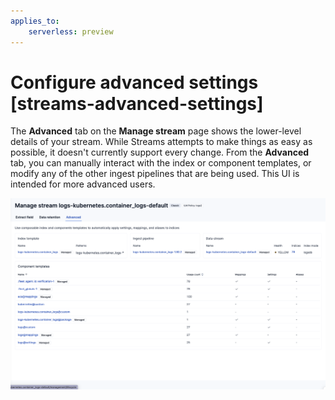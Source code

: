 ```yaml
---
applies_to:
    serverless: preview
---
```

# Configure advanced settings [streams-advanced-settings]

The **Advanced** tab on the **Manage stream** page shows the lower-level details of your stream. While Streams attempts to make things as easy as possible, it doesn't currently support every change. From the **Advanced** tab, you can manually interact with the index or component templates, or modify any of the other ingest pipelines that are being used.
This UI is intended for more advanced users.

![Screenshot of the Advanced tab](<../../../../images/logs-streams-advanced.png>)